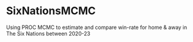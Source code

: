 # SixNationsMCMC
Using PROC MCMC to estimate and compare win-rate for home &amp; away in The Six Nations between 2020-23 
